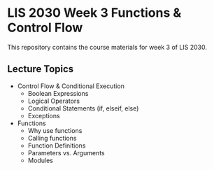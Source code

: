 # LIS 2030 Week 3 Functions & Control Flow


This repository contains the course materials for week 3 of LIS 2030.

## Lecture Topics
* Control Flow & Conditional Execution
    * Boolean Expressions
    * Logical Operators
    * Conditional Statements (if, elseif, else)
    * Exceptions
* Functions
    * Why use functions
    * Calling functions
    * Function Definitions
    * Parameters vs. Arguments
    * Modules
